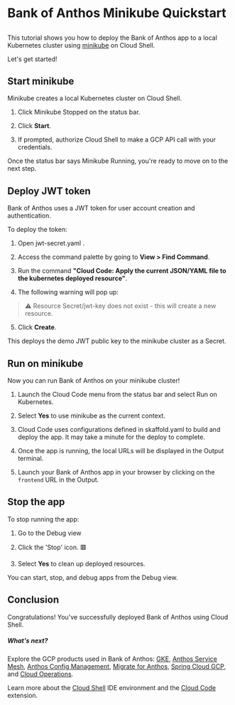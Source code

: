 # Bank of Anthos Minikube Quickstart

## 
This tutorial shows you how to deploy the Bank of Anthos app to a local Kubernetes cluster using [minikube](https://minikube.sigs.k8s.io/docs/) on Cloud Shell.

Let's get started!


## Start minikube

Minikube creates a local Kubernetes cluster on Cloud Shell.

1. Click <walkthrough-editor-spotlight spotlightId="minikube-status-bar">Minikube Stopped</walkthrough-editor-spotlight> on the status bar.

2. Click **Start**. 

3. If prompted, authorize Cloud Shell to make a GCP API call with your credentials.

Once the status bar says <walkthrough-editor-spotlight spotlightId="minikube-status-bar">Minikube Running</walkthrough-editor-spotlight>, you're ready to move on to the next step.


## Deploy JWT token

Bank of Anthos uses a JWT token for user account creation and authentication. 

To deploy the token:

1. Open <walkthrough-editor-open-file filePath="extras/jwt/jwt-secret.yaml">jwt-secret.yaml
</walkthrough-editor-open-file>. 

2. Access the command palette by going to **View > Find Command**.

3. Run the command **"Cloud Code: Apply the current JSON/YAML file to the kubernetes deployed resource"**.   

4. The following warning will pop up:  

> ⚠️ Resource Secret/jwt-key does not exist - this will create a new resource.

5. Click **Create**.   

This deploys the demo JWT public key to the minikube cluster as a Secret.


## Run on minikube

Now you can run Bank of Anthos on your minikube cluster!

1. Launch the <walkthrough-editor-spotlight spotlightId="cloud-code-status-bar">Cloud Code menu</walkthrough-editor-spotlight> from the status bar and select <walkthrough-editor-spotlight spotlightId="cloud-code-run-on-k8s">Run on Kubernetes</walkthrough-editor-spotlight>.

2. Select **Yes** to use minikube as the current context.

3. Cloud Code uses configurations defined in <walkthrough-editor-open-file filePath="skaffold.yaml">skaffold.yaml</walkthrough-editor-open-file> to build and deploy the app. It may take a minute for the deploy to complete.

4. Once the app is running, the local URLs will be displayed in the <walkthrough-editor-spotlight spotlightId="output">Output</walkthrough-editor-spotlight> terminal.

5. Launch your Bank of Anthos app in your browser by clicking on the `frontend` URL in the <walkthrough-editor-spotlight spotlightId="output">Output</walkthrough-editor-spotlight>.


## Stop the app

To stop running the app: 

1. Go to the <walkthrough-editor-spotlight spotlightId="activity-bar-debug">Debug view</walkthrough-editor-spotlight> 

2. Click the 'Stop' icon. 🟥

3. Select **Yes** to clean up deployed resources. 

You can start, stop, and debug apps from the Debug view.

## Conclusion

<walkthrough-conclusion-trophy></walkthrough-conclusion-trophy>

Congratulations! You've successfully deployed Bank of Anthos using Cloud Shell.

##### What's next?

Explore the GCP products used in Bank of Anthos: [GKE](https://cloud.google.com/kubernetes-engine), [Anthos Service Mesh](https://cloud.google.com/anthos/service-mesh), [Anthos Config Management](https://cloud.google.com/anthos/config-management), [Migrate for Anthos](https://cloud.google.com/migrate/anthos), [Spring Cloud GCP](https://spring.io/projects/spring-cloud-gcp), and [Cloud Operations](https://cloud.google.com/products/operations).

Learn more about the [Cloud Shell](https://cloud.google.com/shell) IDE environment and the [Cloud Code](https://cloud.google.com/code) extension.
